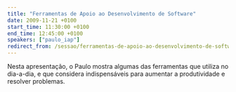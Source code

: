 ```yaml
---
title: "Ferramentas de Apoio ao Desenvolvimento de Software"
date: 2009-11-21 +0100
start_time: 11:30:00 +0100
end_time: 12:45:00 +0100
speakers: ["paulo_iap"]
redirect_from: /sessao/ferramentas-de-apoio-ao-desenvolvimento-de-software/
---
```

Nesta apresentação, o Paulo mostra algumas das ferramentas que utiliza no dia-a-dia, e que considera indispensáveis para aumentar a produtividade e resolver problemas.

